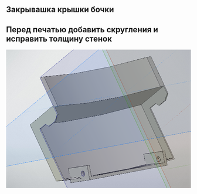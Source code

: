 Закрывашка крышки бочки
----------

## Перед печатью добавить скругления и исправить толщину стенок

![img.png](img.png)